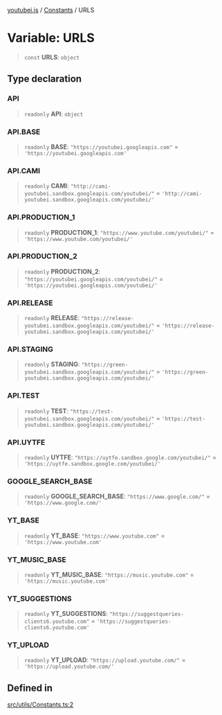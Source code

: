 [youtubei.js](../../../README.md) / [Constants](../README.md) / URLS

# Variable: URLS

> `const` **URLS**: `object`

## Type declaration

### API

> `readonly` **API**: `object`

### API.BASE

> `readonly` **BASE**: `"https://youtubei.googleapis.com"` = `'https://youtubei.googleapis.com'`

### API.CAMI

> `readonly` **CAMI**: `"http://cami-youtubei.sandbox.googleapis.com/youtubei/"` = `'http://cami-youtubei.sandbox.googleapis.com/youtubei/'`

### API.PRODUCTION\_1

> `readonly` **PRODUCTION\_1**: `"https://www.youtube.com/youtubei/"` = `'https://www.youtube.com/youtubei/'`

### API.PRODUCTION\_2

> `readonly` **PRODUCTION\_2**: `"https://youtubei.googleapis.com/youtubei/"` = `'https://youtubei.googleapis.com/youtubei/'`

### API.RELEASE

> `readonly` **RELEASE**: `"https://release-youtubei.sandbox.googleapis.com/youtubei/"` = `'https://release-youtubei.sandbox.googleapis.com/youtubei/'`

### API.STAGING

> `readonly` **STAGING**: `"https://green-youtubei.sandbox.googleapis.com/youtubei/"` = `'https://green-youtubei.sandbox.googleapis.com/youtubei/'`

### API.TEST

> `readonly` **TEST**: `"https://test-youtubei.sandbox.googleapis.com/youtubei/"` = `'https://test-youtubei.sandbox.googleapis.com/youtubei/'`

### API.UYTFE

> `readonly` **UYTFE**: `"https://uytfe.sandbox.google.com/youtubei/"` = `'https://uytfe.sandbox.google.com/youtubei/'`

### GOOGLE\_SEARCH\_BASE

> `readonly` **GOOGLE\_SEARCH\_BASE**: `"https://www.google.com/"` = `'https://www.google.com/'`

### YT\_BASE

> `readonly` **YT\_BASE**: `"https://www.youtube.com"` = `'https://www.youtube.com'`

### YT\_MUSIC\_BASE

> `readonly` **YT\_MUSIC\_BASE**: `"https://music.youtube.com"` = `'https://music.youtube.com'`

### YT\_SUGGESTIONS

> `readonly` **YT\_SUGGESTIONS**: `"https://suggestqueries-clients6.youtube.com"` = `'https://suggestqueries-clients6.youtube.com'`

### YT\_UPLOAD

> `readonly` **YT\_UPLOAD**: `"https://upload.youtube.com/"` = `'https://upload.youtube.com/'`

## Defined in

[src/utils/Constants.ts:2](https://github.com/LuanRT/YouTube.js/blob/4ae0cc5c523a2080e68d6c0c1437c78fe318ea30/src/utils/Constants.ts#L2)
